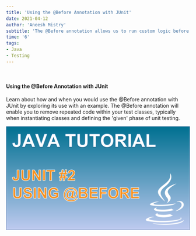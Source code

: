 ```yaml
---
title: 'Using the @Before Annotation with JUnit'
date: 2021-04-12
author: 'Aneesh Mistry'
subtitle: 'The @Before annotation allows us to run custom logic before each unit test of a test class.'
time: '6'
tags:
- Java
- Testing
---
```


<br>
<h4>Using the @Before Annotation with JUnit</h4>
<p>

Learn about how and when you would use the @Before annotation with JUnit by exploring its use with an example.
The @Before annotation will enable you to remove repeated code within your test classes, typically when instantiating classes and defining the 'given' phase of unit testing.

[![YouTube video link](../images/044_before.jpg)](https://youtu.be/q07eioOk4v0)

</p>

